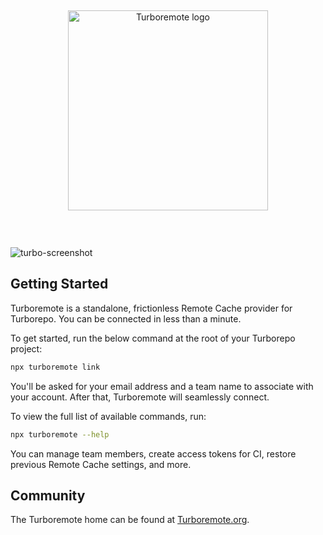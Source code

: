 <p>&nbsp;</p>

<p align="center"">
  <img width="320" alt="Turboremote logo" src="https://turboremote.org/logo.svg?v=2022102201">
</p>

<p align="center">
  <a aria-label="npm version" href="https://www.npmjs.com/package/turboremote">
    <img alt="" src="https://badgen.net/npm/v/turboremote">
  </a>
</p>

<p>&nbsp;</p>

![turbo-screenshot](https://turboremote.org/screenshot@2x.png?v=2022102201)

## Getting Started

Turboremote is a standalone, frictionless Remote Cache provider for Turborepo. You can be connected in less than a minute.

To get started, run the below command at the root of your Turborepo project:

```sh
npx turboremote link
```

You'll be asked for your email address and a team name to associate with your account. After that, Turboremote will seamlessly connect.

To view the full list of available commands, run:

```sh
npx turboremote --help
```

You can manage team members, create access tokens for CI, restore previous Remote Cache settings, and more.

## Community

The Turboremote home can be found at [Turboremote.org](https://turboremote.org).
